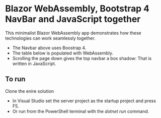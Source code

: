 # Blazor WebAssembly, Bootstrap 4 NavBar and JavaScript together

This minimalist Blazor WebAssembly app demonstrates how these technologies can work seamlessly together.

- The Navbar above uses Boostrap 4.
- The table below is populated with WebAssembly.
- Scrolling the page down gives the top navbar a box shadow: That is written in JavaScript.

## To run
Clone the enire solution
- In Visual Studio set the server project as the startup project and press F5.
- Or run from the PowerShell terminal with the *dotnet run* command.
